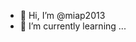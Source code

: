- 👋 Hi, I’m @miap2013
- 🌱 I’m currently learning ...

<!---
miap2013/miap2013 is a ✨ special ✨ repository because its `README.md` (this file) appears on your GitHub profile.
You can click the Preview link to take a look at your changes.
--->
